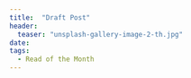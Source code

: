 ```yaml
---
title:  "Draft Post"
header:
  teaser: "unsplash-gallery-image-2-th.jpg"
date:
tags:
  - Read of the Month
---
```


